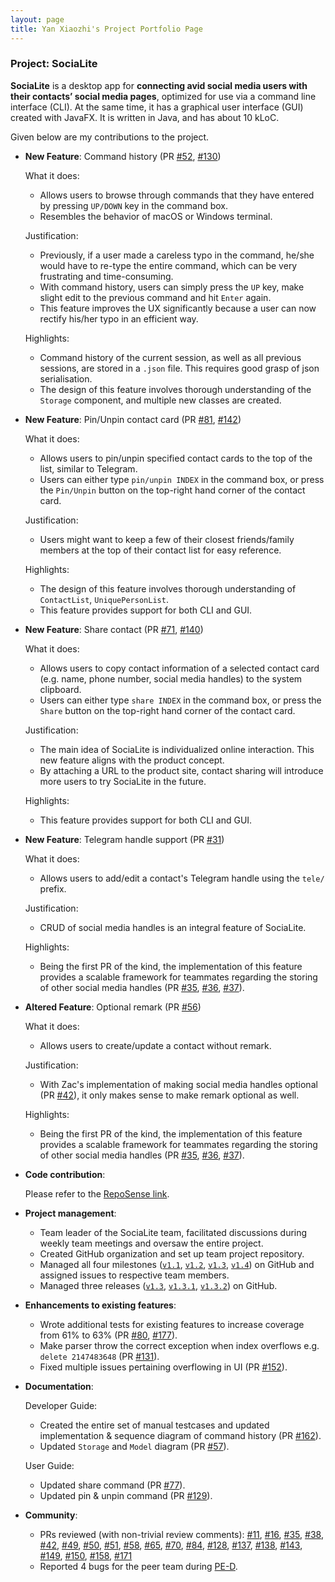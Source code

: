 ```yaml
---
layout: page
title: Yan Xiaozhi's Project Portfolio Page
---
```


### Project: SociaLite

**SociaLite** is a desktop app for **connecting avid social media users with their contacts’ social media pages**, optimized for use via a command line interface (CLI). At the same time, it has a graphical user interface (GUI) created with JavaFX. It is written in Java, and has about 10 kLoC.

Given below are my contributions to the project.


* **New Feature**: Command history (PR [\#52](https://github.com/AY2122S1-CS2103T-F11-4/tp/pull/52), [\#130](https://github.com/AY2122S1-CS2103T-F11-4/tp/pull/130))

  What it does:
  * Allows users to browse through commands that they have entered by pressing `UP/DOWN` key in the command box.
  * Resembles the behavior of macOS or Windows terminal.

  Justification:
  * Previously, if a user made a careless typo in the command, he/she would have to re-type the entire command, which can be very frustrating and time-consuming.
  * With command history, users can simply press the `UP` key, make slight edit to the previous command and hit `Enter` again.
  * This feature improves the UX significantly because a user can now rectify his/her typo in an efficient way.

  Highlights:
  * Command history of the current session, as well as all previous sessions, are stored in a `.json` file. This requires good grasp of json serialisation.
  * The design of this feature involves thorough understanding of the `Storage` component, and multiple new classes are created.



* **New Feature**: Pin/Unpin contact card (PR [\#81](https://github.com/AY2122S1-CS2103T-F11-4/tp/pull/81), [\#142](https://github.com/AY2122S1-CS2103T-F11-4/tp/pull/142))

  What it does:
  * Allows users to pin/unpin specified contact cards to the top of the list, similar to Telegram.
  * Users can either type `pin/unpin INDEX` in the command box, or press the `Pin/Unpin` button on the top-right hand corner of the contact card.

  Justification:
  * Users might want to keep a few of their closest friends/family members at the top of their contact list for easy reference.

  Highlights:
  * The design of this feature involves thorough understanding of `ContactList`, `UniquePersonList`.
  * This feature provides support for both CLI and GUI.



* **New Feature**: Share contact (PR [\#71](https://github.com/AY2122S1-CS2103T-F11-4/tp/pull/71), [\#140](https://github.com/AY2122S1-CS2103T-F11-4/tp/pull/140))

  What it does:
  * Allows users to copy contact information of a selected contact card (e.g. name, phone number, social media handles) to the system clipboard.
  * Users can either type `share INDEX` in the command box, or press the `Share` button on the top-right hand corner of the contact card.

  Justification:
  * The main idea of SociaLite is individualized online interaction. This new feature aligns with the product concept.
  * By attaching a URL to the product site, contact sharing will introduce more users to try SociaLite in the future.

  Highlights:
  * This feature provides support for both CLI and GUI.



* **New Feature**: Telegram handle support (PR [\#31](https://github.com/AY2122S1-CS2103T-F11-4/tp/pull/31))

  What it does:
  * Allows users to add/edit a contact's Telegram handle using the `tele/` prefix.

  Justification:
  * CRUD of social media handles is an integral feature of SociaLite.

  Highlights:
  * Being the first PR of the kind, the implementation of this feature provides a scalable framework for teammates regarding the storing of other social media handles (PR [\#35](https://github.com/AY2122S1-CS2103T-F11-4/tp/pull/35), [\#36](https://github.com/AY2122S1-CS2103T-F11-4/tp/pull/36), [\#37](https://github.com/AY2122S1-CS2103T-F11-4/tp/pull/37)).



* **Altered Feature**: Optional remark (PR [\#56](https://github.com/AY2122S1-CS2103T-F11-4/tp/pull/56))

  What it does:
  * Allows users to create/update a contact without remark.

  Justification:
  * With Zac's implementation of making social media handles optional (PR [\#42](https://github.com/AY2122S1-CS2103T-F11-4/tp/pull/42)), it only makes sense to make remark optional as well.

  Highlights:
  * Being the first PR of the kind, the implementation of this feature provides a scalable framework for teammates regarding the storing of other social media handles (PR [\#35](https://github.com/AY2122S1-CS2103T-F11-4/tp/pull/35), [\#36](https://github.com/AY2122S1-CS2103T-F11-4/tp/pull/36), [\#37](https://github.com/AY2122S1-CS2103T-F11-4/tp/pull/37)).



* **Code contribution**:

  Please refer to the [RepoSense link](https://nus-cs2103-ay2122s1.github.io/tp-dashboard/?search=david-eom&sort=totalCommits%20dsc&sortWithin=title&timeframe=commit&mergegroup=&groupSelect=groupByNone&breakdown=true&tabOpen=true&tabType=authorship&tabAuthor=david-eom&tabRepo=AY2122S1-CS2103T-F11-4%2Ftp%5Bmaster%5D&authorshipIsMergeGroup=false&authorshipFileTypes=docs~functional-code~test-code~other&authorshipIsBinaryFileTypeChecked=false&checkedFileTypes=docs~functional-code~test-code~other).



* **Project management**:
  * Team leader of the SociaLite team, facilitated discussions during weekly team meetings and oversaw the entire project. 
  * Created GitHub organization and set up team project repository.
  * Managed all four milestones ([`v1.1`](https://github.com/AY2122S1-CS2103T-F11-4/tp/milestone/1), [`v1.2`](https://github.com/AY2122S1-CS2103T-F11-4/tp/milestone/1), [`v1.3`](https://github.com/AY2122S1-CS2103T-F11-4/tp/milestone/3), [`v1.4`](https://github.com/AY2122S1-CS2103T-F11-4/tp/milestone/4)) on GitHub and assigned issues to respective team members.
  * Managed three releases ([`v1.3`](https://github.com/AY2122S1-CS2103T-F11-4/tp/releases/tag/v1.3), [`v1.3.1`](https://github.com/AY2122S1-CS2103T-F11-4/tp/releases/tag/v1.3.1), [`v1.3.2`](https://github.com/AY2122S1-CS2103T-F11-4/tp/releases/tag/v1.3.2)) on GitHub.



* **Enhancements to existing features**:
  * Wrote additional tests for existing features to increase coverage from 61% to 63% (PR [\#80](https://github.com/AY2122S1-CS2103T-F11-4/tp/pull/80), [\#177](https://github.com/AY2122S1-CS2103T-F11-4/tp/pull/177)).
  * Make parser throw the correct exception when index overflows e.g. `delete 2147483648` (PR [\#131](https://github.com/AY2122S1-CS2103T-F11-4/tp/pull/131)).
  * Fixed multiple issues pertaining overflowing in UI (PR [\#152](https://github.com/AY2122S1-CS2103T-F11-4/tp/pull/152)).



* **Documentation**:

  Developer Guide:

  * Created the entire set of manual testcases and updated implementation & sequence diagram of command history (PR [#162](https://github.com/AY2122S1-CS2103T-F11-4/tp/pull/162)).
  * Updated `Storage` and `Model` diagram (PR [\#57](https://github.com/AY2122S1-CS2103T-F11-4/tp/pull/57)).

  User Guide:

  * Updated share command (PR [\#77](https://github.com/AY2122S1-CS2103T-F11-4/tp/pull/77)).
  * Updated pin & unpin command (PR [\#129](https://github.com/AY2122S1-CS2103T-F11-4/tp/pull/129)).





* **Community**:
  * PRs reviewed (with non-trivial review comments): [\#11](https://github.com/AY2122S1-CS2103T-F11-4/tp/pull/11), [\#16](https://github.com/AY2122S1-CS2103T-F11-4/tp/pull/16), [\#35](https://github.com/AY2122S1-CS2103T-F11-4/tp/pull/35), [\#38](https://github.com/AY2122S1-CS2103T-F11-4/tp/pull/38), [\#42](https://github.com/AY2122S1-CS2103T-F11-4/tp/pull/42), [\#49](https://github.com/AY2122S1-CS2103T-F11-4/tp/pull/49), [\#50](https://github.com/AY2122S1-CS2103T-F11-4/tp/pull/50), [\#51](https://github.com/AY2122S1-CS2103T-F11-4/tp/pull/51), [\#58](https://github.com/AY2122S1-CS2103T-F11-4/tp/pull/58), [\#65](https://github.com/AY2122S1-CS2103T-F11-4/tp/pull/65), [\#70](https://github.com/AY2122S1-CS2103T-F11-4/tp/pull/70), [\#84](https://github.com/AY2122S1-CS2103T-F11-4/tp/pull/84), [\#128](https://github.com/AY2122S1-CS2103T-F11-4/tp/pull/128), [\#137](https://github.com/AY2122S1-CS2103T-F11-4/tp/pull/137), [\#138](https://github.com/AY2122S1-CS2103T-F11-4/tp/pull/138), [\#143](https://github.com/AY2122S1-CS2103T-F11-4/tp/pull/143), [\#149](https://github.com/AY2122S1-CS2103T-F11-4/tp/pull/149), [\#150](https://github.com/AY2122S1-CS2103T-F11-4/tp/pull/150), [\#158](https://github.com/AY2122S1-CS2103T-F11-4/tp/pull/158), [\#171](https://github.com/AY2122S1-CS2103T-F11-4/tp/pull/171)
  * Reported 4 bugs for the peer team during [PE-D](https://github.com/david-eom/ped/issues).
